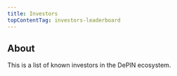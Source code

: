 ```yaml
---
title: Investors
topContentTag: investors-leaderboard
---
```


## About

This is a list of known investors in the DePIN ecosystem.
